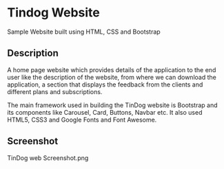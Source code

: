 # Tindog Website

Sample Website built using HTML, CSS and Bootstrap

## Description

A home page website which provides details of the application to the end user like the description of the website, from where we can download the application, a section that displays the feedback from the clients and different plans and subscriptions.

The main framework used in building the TinDog website is Bootstrap and its components like Carousel, Card, Buttons, Navbar etc. It also used HTML5, CSS3 and Google Fonts and Font Awesome.

## Screenshot

TinDog web Screenshot.png